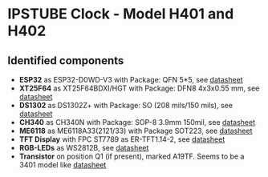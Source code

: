 # IPSTUBE Clock - Model H401 and H402

## Identified components

- **ESP32** as ESP32-D0WD-V3 with Package: QFN 5*5, see [datasheet](https://eu.mouser.com/datasheet/2/891/Espressif_Systems_01292021_esp32-1991551.pdf)
- **XT25F64** as XT25F64BDXI/HGT with Package: DFN8 4x3x0.55 mm, see [datasheet](https://file2.dzsc.com/product/19/06/22/216185_132959081.pdf)
- **DS1302** as DS1302Z+ with Package: SO (208 mils/150 mils), see [datasheet](https://www.analog.com/media/en/technical-documentation/data-sheets/DS1302.pdf)
- **CH340** as CH340N with Package: SOP-8 3.9mm 150mil, see [datasheet](https://web.archive.org/web/20230328023924/http://wch-ic.com/downloads/file/79.html?time=2023-01-31%2005:37:01&code=byrlQteadwoMguMjmbWlPKyCiEACwGGapSxnN8I1)
- **ME6118** as ME6118A33(2121/33) with Package SOT223, see [datasheet](https://datasheetspdf.com/download_new.php?id=1330628)
- **TFT Display** with FPC ST7789 as ER-TFT1.14-2, see [datasheet](https://www.buydisplay.com/download/manual/ER-TFT1.14-2_Datasheet.pdf)
- **RGB-LEDs** as WS2812B, see [datasheet](https://cdn-shop.adafruit.com/datasheets/WS2812B.pdf)
- **Transistor** on position Q1 (if present), marked A19TF. Seems to be a 3401 model like [datasheet](https://wmsc.lcsc.com/wmsc/upload/file/pdf/v2/lcsc/1811131826_KIA-Semicon-Tech-KIA3401_C116049.pdf)